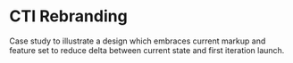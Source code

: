 CTI Rebranding
=====================================

Case study to illustrate a design which embraces current markup
and feature set to reduce delta between current state and 
first iteration launch.
